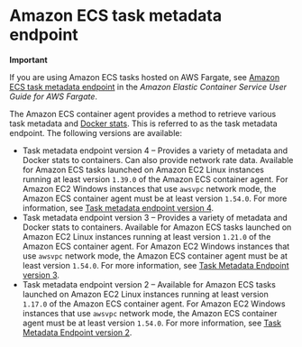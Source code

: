 # Amazon ECS task metadata endpoint<a name="task-metadata-endpoint"></a>

**Important**  
  
If you are using Amazon ECS tasks hosted on AWS Fargate, see [Amazon ECS task metadata endpoint](https://docs.aws.amazon.com/AmazonECS/latest/userguide/task-metadata-endpoint-fargate.html) in the *Amazon Elastic Container Service User Guide for AWS Fargate*\.

The Amazon ECS container agent provides a method to retrieve various task metadata and [Docker stats](https://docs.docker.com/engine/api/v1.30/#operation/ContainerStats)\. This is referred to as the task metadata endpoint\. The following versions are available:
+ Task metadata endpoint version 4 – Provides a variety of metadata and Docker stats to containers\. Can also provide network rate data\. Available for Amazon ECS tasks launched on Amazon EC2 Linux instances running at least version `1.39.0` of the Amazon ECS container agent\. For Amazon EC2 Windows instances that use `awsvpc` network mode, the Amazon ECS container agent must be at least version `1.54.0`\. For more information, see [Task metadata endpoint version 4](task-metadata-endpoint-v4.md)\.
+ Task metadata endpoint version 3 – Provides a variety of metadata and Docker stats to containers\. Available for Amazon ECS tasks launched on Amazon EC2 Linux instances running at least version `1.21.0` of the Amazon ECS container agent\. For Amazon EC2 Windows instances that use `awsvpc` network mode, the Amazon ECS container agent must be at least version `1.54.0`\. For more information, see [Task Metadata Endpoint version 3](task-metadata-endpoint-v3.md)\.
+ Task metadata endpoint version 2 – Available for Amazon ECS tasks launched on Amazon EC2 Linux instances running at least version `1.17.0` of the Amazon ECS container agent\. For Amazon EC2 Windows instances that use `awsvpc` network mode, the Amazon ECS container agent must be at least version `1.54.0`\. For more information, see [Task Metadata Endpoint version 2](task-metadata-endpoint-v2.md)\.